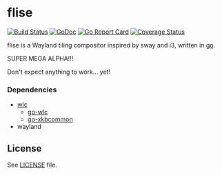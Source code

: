 # flise
[![Build Status](https://travis-ci.org/mikkeloscar/flise.svg?branch=master)](https://travis-ci.org/mikkeloscar/flise)
[![GoDoc](https://godoc.org/github.com/mikkeloscar/flise?status.svg)](https://godoc.org/github.com/mikkeloscar/flise)
[![Go Report Card](https://goreportcard.com/badge/github.com/mikkeloscar/flise)](https://goreportcard.com/report/github.com/mikkeloscar/flise)
[![Coverage Status](https://coveralls.io/repos/github/mikkeloscar/flise/badge.svg)](https://coveralls.io/github/mikkeloscar/flise)

flise is a Wayland tiling compositor inspired by sway and i3, written in [go][golang].

SUPER MEGA ALPHA!!!

Don't expect anything to work... yet!

### Dependencies

* [wlc][wlc]
  * [go-wlc][go-wlc]
  * [go-xkbcommon][go-xkbcommon]
* wayland

## License

See [LICENSE](LICENSE) file.

[golang]: https://golang.org
[wlc]: https://github.com/Cloudef/wlc
[go-wlc]: https://github.com/mikkeloscar/go-wlc
[go-xkbcommon]: https://github.com/mikkeloscar/go-xkbcommon
